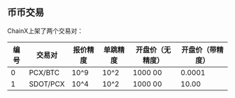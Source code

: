 ## 币币交易

ChainX上架了两个交易对：

| 编号 | 交易对  | 报价精度 | 单跳精度 | 开盘价（无精度） | 开盘价（带精度） |
| --- | ---    | ---     | ---     | ---           | --- |
| 0 | PCX/BTC | 10^9 | 10^2 | 1000 00 | 0.0001 |
| 1 | SDOT/PCX | 10^4 | 10^2 | 1000 00 | 10.00 |